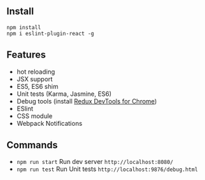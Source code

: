 ## Install

```
npm install
npm i eslint-plugin-react -g
```

## Features

* hot reloading
* JSX support
* ES5, ES6 shim
* Unit tests (Karma, Jasmine, ES6)
* Debug tools (install [Redux DevTools for Chrome](https://chrome.google.com/webstore/detail/redux-devtools/lmhkpmbekcpmknklioeibfkpmmfibljd))
* ESlint
* CSS module
* Webpack Notifications

## Commands

* `npm run start` Run dev server `http://localhost:8080/`
* `npm run test` Run Unit tests `http://localhost:9876/debug.html`
